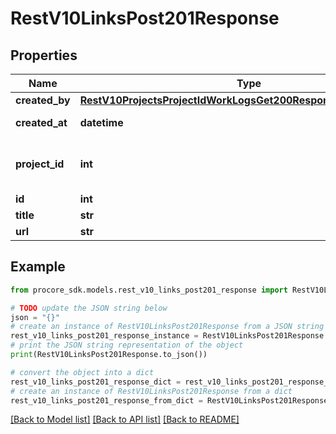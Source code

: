 # RestV10LinksPost201Response


## Properties

Name | Type | Description | Notes
------------ | ------------- | ------------- | -------------
**created_by** | [**RestV10ProjectsProjectIdWorkLogsGet200ResponseInnerCreatedBy**](RestV10ProjectsProjectIdWorkLogsGet200ResponseInnerCreatedBy.md) |  | [optional] 
**created_at** | **datetime** | Time created | [optional] 
**project_id** | **int** | Unique identifier for the project. | [optional] 
**id** | **int** | ID | [optional] 
**title** | **str** | Title | [optional] 
**url** | **str** | URL | [optional] 

## Example

```python
from procore_sdk.models.rest_v10_links_post201_response import RestV10LinksPost201Response

# TODO update the JSON string below
json = "{}"
# create an instance of RestV10LinksPost201Response from a JSON string
rest_v10_links_post201_response_instance = RestV10LinksPost201Response.from_json(json)
# print the JSON string representation of the object
print(RestV10LinksPost201Response.to_json())

# convert the object into a dict
rest_v10_links_post201_response_dict = rest_v10_links_post201_response_instance.to_dict()
# create an instance of RestV10LinksPost201Response from a dict
rest_v10_links_post201_response_from_dict = RestV10LinksPost201Response.from_dict(rest_v10_links_post201_response_dict)
```
[[Back to Model list]](../README.md#documentation-for-models) [[Back to API list]](../README.md#documentation-for-api-endpoints) [[Back to README]](../README.md)


